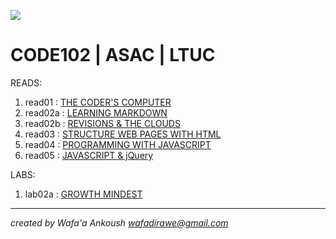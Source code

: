![](https://i.pinimg.com/564x/c5/96/23/c5962394563b3d8a5f8e4c5320023e17.jpg)

# CODE102 | ASAC | LTUC

READS:
1. read01 : [THE CODER'S COMPUTER](class01/read01.md)
2. read02a : [LEARNING MARKDOWN](class02/class02a/README.md)
3. read02b : [REVISIONS & THE CLOUDS](class02/class02b/README.md)
4. read03 : [STRUCTURE WEB PAGES WITH HTML](class03/README.md)
5. read04 : [PROGRAMMING WITH JAVASCRIPT](class04/README.md)
6. read05 : [JAVASCRIPT & jQuery](class05/README.md)


LABS:

1. lab02a : [GROWTH MINDEST](class02/lab02a/README.md)


***

*created by Wafa'a Ankoush*
*wafadirawe@gmail.com*
